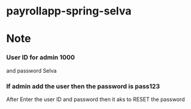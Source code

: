 # payrollapp-spring-selva

# Note

### User ID for admin  1000
and  password  Selva

### If admin add the user then the password is  pass123

After Enter the user ID and password then it aks to RESET the password
